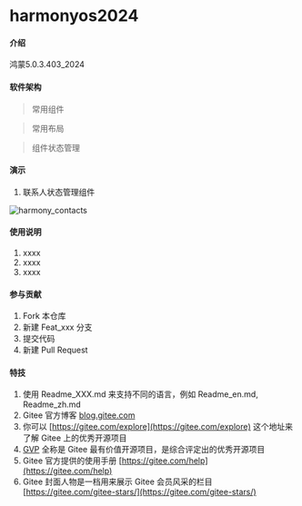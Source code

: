 # harmonyos2024

#### 介绍
鸿蒙5.0.3.403_2024

#### 软件架构

> 常用组件


> 常用布局


> 组件状态管理


#### 演示

1.  联系人状态管理组件

![harmony_contacts](https://harmonyos2024-ui.oss-cn-shanghai.aliyuncs.com/state-management/harmony_contacts.gif?Expires=1720772587&OSSAccessKeyId=TMP.3KfccTKLY44qHozJfQirciK3TBJpCunRoBG9h9Sxrd8dzp8eQnmbQB3UMyLGkASWn6BKq7uRoH9iJjEjnzMrQ6pe2gDSY5&Signature=usEG3jnRMWVdzgssoeDmIj8NqCM%3D)

#### 使用说明

1.  xxxx
2.  xxxx
3.  xxxx

#### 参与贡献

1.  Fork 本仓库
2.  新建 Feat_xxx 分支
3.  提交代码
4.  新建 Pull Request


#### 特技

1.  使用 Readme\_XXX.md 来支持不同的语言，例如 Readme\_en.md, Readme\_zh.md
2.  Gitee 官方博客 [blog.gitee.com](https://blog.gitee.com)
3.  你可以 [https://gitee.com/explore](https://gitee.com/explore) 这个地址来了解 Gitee 上的优秀开源项目
4.  [GVP](https://gitee.com/gvp) 全称是 Gitee 最有价值开源项目，是综合评定出的优秀开源项目
5.  Gitee 官方提供的使用手册 [https://gitee.com/help](https://gitee.com/help)
6.  Gitee 封面人物是一档用来展示 Gitee 会员风采的栏目 [https://gitee.com/gitee-stars/](https://gitee.com/gitee-stars/)
